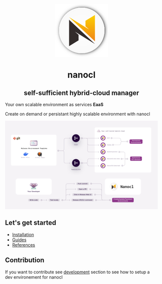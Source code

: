 <div align="center">
  <img
    src="./doc/images/logo.png"
  />
  <h1><strong> nanocl </strong></h1>
</div>

<div>
  <div align="center">
    <h2><strong>self-sufficient hybrid-cloud manager</strong></h2>
  </div>
  <p>Your own scalable environment as services <strong>EaaS</strong></p>
  <p>Create on demand or persistant highly scalable environment with nanocl</p>
  <img src="./doc/images/infra.png" />
</div>

## Let's get started

- [Installation](./doc/installation/)
- [Guides](./doc/guides/)
- [References](./doc/references)

## Contribution

If you want to contribute see [development](./DEVELOPING.md) section to see how
to setup a dev environement for nanocl
